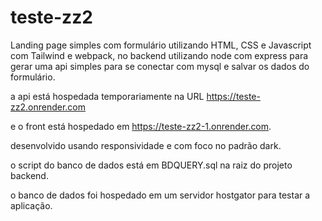 # teste-zz2
Landing page simples com formulário utilizando HTML, CSS e Javascript com Tailwind e webpack, no backend utilizando node com express para gerar uma api simples para se conectar com mysql e salvar os dados do formulário.

a api está hospedada temporariamente na URL https://teste-zz2.onrender.com

e o front está hospedado em https://teste-zz2-1.onrender.com.

desenvolvido usando responsividade e com foco no padrão dark.

o script do banco de dados está em BDQUERY.sql na raiz do projeto backend.

o banco de dados foi hospedado em um servidor hostgator para testar a aplicação.
